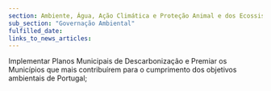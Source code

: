 ```yaml
---
section: Ambiente, Água, Ação Climática e Proteção Animal e dos Ecossistemas
sub_section: "Governação Ambiental"
fulfilled_date:
links_to_news_articles:
---
```


Implementar Planos Municipais de Descarbonização e Premiar os Municípios que mais contribuírem para o cumprimento dos objetivos ambientais de Portugal;